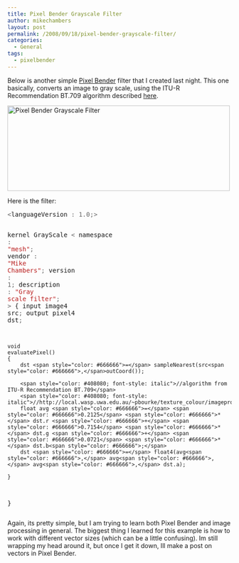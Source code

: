 ```yaml
---
title: Pixel Bender Grayscale Filter
author: mikechambers
layout: post
permalink: /2008/09/18/pixel-bender-grayscale-filter/
categories:
  - General
tags:
  - pixelbender
---
```



Below is another simple [Pixel Bender][1] filter that I created last night. This one basically, converts an image to gray scale, using the ITU-R Recommendation BT.709 algorithm described [here][2].

[<img src="http://farm4.static.flickr.com/3057/2868222770_e537d4b918.jpg" width="500" height="192" alt="Pixel Bender Grayscale Filter" />][3]  
<!--more-->

  
Here is the filter:

<div class="highlight">
  <pre><span style="color: #666666">&lt;</span>languageVersion <span style="color: #666666">:</span> <span style="color: #666666">1.0;&gt;</span>

kernel GrayScale
<span style="color: #666666">&lt;</span>   namespace <span style="color: #666666">:</span> <span style="color: #BA2121">"mesh"</span><span style="color: #666666">;</span>
    vendor <span style="color: #666666">:</span> <span style="color: #BA2121">"Mike Chambers"</span><span style="color: #666666">;</span>
    version <span style="color: #666666">:</span> <span style="color: #666666">1;</span>
    description <span style="color: #666666">:</span> <span style="color: #BA2121">"Gray scale filter"</span><span style="color: #666666">;</span>
<span style="color: #666666">&gt;</span>
{
    input image4 src<span style="color: #666666">;</span>
    output pixel4 dst<span style="color: #666666">;</span>

    void
    evaluatePixel()
    {
        dst <span style="color: #666666">=</span> sampleNearest(src<span style="color: #666666">,</span>outCoord());
        
        <span style="color: #408080; font-style: italic">//algorithm from ITU-R Recommendation BT.709</span>
        <span style="color: #408080; font-style: italic">//http://local.wasp.uwa.edu.au/~pbourke/texture_colour/imageprocess/</span>
        float avg <span style="color: #666666">=</span> <span style="color: #666666">0.2125</span> <span style="color: #666666">*</span> dst.r <span style="color: #666666">+</span> <span style="color: #666666">0.7154</span> <span style="color: #666666">*</span> dst.g <span style="color: #666666">+</span> <span style="color: #666666">0.0721</span> <span style="color: #666666">*</span> dst.b<span style="color: #666666">;</span>
        dst <span style="color: #666666">=</span> float4(avg<span style="color: #666666">,</span> avg<span style="color: #666666">,</span> avg<span style="color: #666666">,</span> dst.a);

    }
}
</pre>
</div>

Again, its pretty simple, but I am trying to learn both Pixel Bender and image processing in general. The biggest thing I learned for this example is how to work with different vector sizes (which can be a little confusing). Im still wrapping my head around it, but once I get it down, Ill make a post on vectors in Pixel Bender.

 [1]: http://labs.adobe.com/wiki/index.php/Pixel_Bender_Toolkit
 [2]: http://local.wasp.uwa.edu.au/~pbourke/texture_colour/imageprocess/
 [3]: http://www.flickr.com/photos/mikechambers/2868222770/ "Pixel Bender Grayscale Filter by mike.chambers, on Flickr"